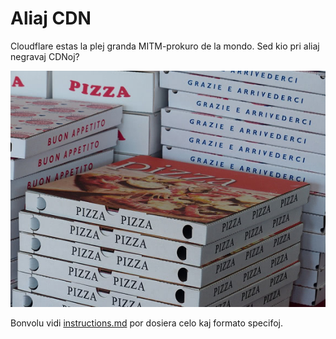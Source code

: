 # Aliaj CDN

Cloudflare estas la plej granda MITM-prokuro de la mondo. Sed kio pri aliaj negravaj CDNoj?

![](../image/pizza.jpg)




Bonvolu vidi [instructions.md](../instructions.md) por dosiera celo kaj formato specifoj.
